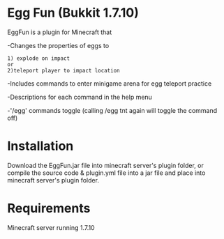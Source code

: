 Egg Fun (Bukkit 1.7.10)
===========================
EggFun is a plugin for Minecraft that 

  -Changes the properties of eggs to 
  
    1) explode on impact
    or 
    2)teleport player to impact location

  -Includes commands to enter minigame arena for egg teleport practice
  
  -Descriptions for each command in the help menu
  
  -'/egg' commands toggle (calling /egg tnt again will toggle the command off)

Installation
===========================
Download the EggFun.jar file into minecraft server's plugin folder, or compile the source code & plugin.yml file into a jar file and place into minecraft server's plugin folder.

Requirements
=========
Minecraft server running 1.7.10

